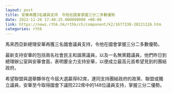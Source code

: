 ```yaml
---
layout: post
title: 安華再獲3名議員支持　令他在國會掌握三分二多數優勢
date: 2022-11-26 17:48:25.000000000 +08:00
link: https://news.rthk.hk/rthk/ch/component/k2/1677330-20221126.htm
categories: rthk
---
```


馬來西亞新總理安華再獲三名國會議員支持，令他在國會掌握三分二多數優勢。

最新支持安華的包括兩名社會民主和諧黨議員，以及一名無黨籍議員，他們昨日到總理辦公室與安華會面，表明要全力支持安華，以便成立最高元首希望見到的團結政府。

希望聯盟與選舉夥伴在今屆大選贏得82席，連同支持團結政府的政黨、聯盟或獨立議員，安華至今取得國會下議院222席中的148位議員支持，掌握三分二優勢。
